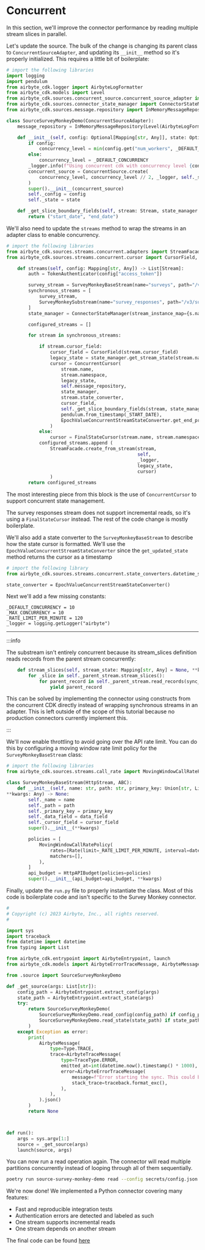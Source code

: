 # Concurrent

In this section, we'll improve the connector performance by reading multiple stream slices in
parallel.

Let's update the source. The bulk of the change is changing its parent class to
`ConcurrentSourceAdapter`, and updating its `__init__` method so it's properly initialized. This
requires a little bit of boilerplate:

```python
# import the following libraries
import logging
import pendulum
from airbyte_cdk.logger import AirbyteLogFormatter
from airbyte_cdk.models import Level
from airbyte_cdk.sources.concurrent_source.concurrent_source_adapter import ConcurrentSourceAdapter, ConcurrentSource
from airbyte_cdk.sources.connector_state_manager import ConnectorStateManager
from airbyte_cdk.sources.message.repository import InMemoryMessageRepository
```

```python
class SourceSurveyMonkeyDemo(ConcurrentSourceAdapter):
    message_repository = InMemoryMessageRepository(Level(AirbyteLogFormatter.level_mapping[_logger.level]))

    def __init__(self, config: Optional[Mapping[str, Any]], state: Optional[Mapping[str, Any]]):
        if config:
            concurrency_level = min(config.get("num_workers", _DEFAULT_CONCURRENCY), _MAX_CONCURRENCY)
        else:
            concurrency_level = _DEFAULT_CONCURRENCY
        _logger.info(f"Using concurrent cdk with concurrency level {concurrency_level}")
        concurrent_source = ConcurrentSource.create(
            concurrency_level, concurrency_level // 2, _logger, self._slice_logger, self.message_repository
        )
        super().__init__(concurrent_source)
        self._config = config
        self._state = state

    def _get_slice_boundary_fields(self, stream: Stream, state_manager: ConnectorStateManager) -> Optional[Tuple[str, str]]:
        return ("start_date", "end_date")
```

We'll also need to update the `streams` method to wrap the streams in an adapter class to enable
concurrency.

```python
# import the following libraries
from airbyte_cdk.sources.streams.concurrent.adapters import StreamFacade
from airbyte_cdk.sources.streams.concurrent.cursor import CursorField, ConcurrentCursor, FinalStateCursor
```

```python
    def streams(self, config: Mapping[str, Any]) -> List[Stream]:
        auth = TokenAuthenticator(config["access_token"])

        survey_stream = SurveyMonkeyBaseStream(name="surveys", path="/v3/surveys", primary_key="id", data_field="data", authenticator=auth, cursor_field="date_modified")
        synchronous_streams = [
            survey_stream,
            SurveyMonkeySubstream(name="survey_responses", path="/v3/surveys/{stream_slice[id]}/responses/", primary_key="id", authenticator=auth, parent_stream=survey_stream)
        ]
        state_manager = ConnectorStateManager(stream_instance_map={s.name: s for s in synchronous_streams}, state=self._state)

        configured_streams = []

        for stream in synchronous_streams:

            if stream.cursor_field:
                cursor_field = CursorField(stream.cursor_field)
                legacy_state = state_manager.get_stream_state(stream.name, stream.namespace)
                cursor = ConcurrentCursor(
                    stream.name,
                    stream.namespace,
                    legacy_state,
                    self.message_repository,
                    state_manager,
                    stream.state_converter,
                    cursor_field,
                    self._get_slice_boundary_fields(stream, state_manager),
                    pendulum.from_timestamp(_START_DATE),
                    EpochValueConcurrentStreamStateConverter.get_end_provider()
                )
            else:
                cursor = FinalStateCursor(stream.name, stream.namespace, self.message_repository)
            configured_streams.append (
                StreamFacade.create_from_stream(stream,
                                                self,
                                                _logger,
                                                legacy_state,
                                                cursor)
                )
        return configured_streams
```

The most interesting piece from this block is the use of `ConcurrentCursor` to support concurrent
state management.

The survey responses stream does not support incremental reads, so it's using a `FinalStateCursor`
instead. The rest of the code change is mostly boilerplate.

We'll also add a state converter to the `SurveyMonkeyBaseStream` to describe how the state cursor is
formatted. We'll use the `EpochValueConcurrentStreamStateConverter` since the `get_updated_state`
method returns the cursor as a timestamp

```python
# import the following library
from airbyte_cdk.sources.streams.concurrent.state_converters.datetime_stream_state_converter import EpochValueConcurrentStreamStateConverter
```

```
state_converter = EpochValueConcurrentStreamStateConverter()
```

Next we'll add a few missing constants:

```
_DEFAULT_CONCURRENCY = 10
_MAX_CONCURRENCY = 10
_RATE_LIMIT_PER_MINUTE = 120
_logger = logging.getLogger("airbyte")
```

---

:::info

The substream isn't entirely concurrent because its stream_slices definition reads records from the
parent stream concurrently:

```python
    def stream_slices(self, stream_state: Mapping[str, Any] = None, **kwargs) -> Iterable[Optional[Mapping[str, any]]]:
        for _slice in self._parent_stream.stream_slices():
            for parent_record in self._parent_stream.read_records(sync_mode=SyncMode.full_refresh, stream_slice=_slice):
                yield parent_record
```

This can be solved by implementing the connector using constructs from the concurrent CDK directly
instead of wrapping synchronous streams in an adapter. This is left outside of the scope of this
tutorial because no production connectors currently implement this.

:::

We'll now enable throttling to avoid going over the API rate limit. You can do this by configuring a
moving window rate limit policy for the `SurveyMonkeyBaseStream` class:

```python
# import the following libraries
from airbyte_cdk.sources.streams.call_rate import MovingWindowCallRatePolicy, HttpAPIBudget, Rate
```

```python
class SurveyMonkeyBaseStream(HttpStream, ABC):
    def __init__(self, name: str, path: str, primary_key: Union[str, List[str]], data_field: Optional[str], cursor_field: Optional[str],
**kwargs: Any) -> None:
        self._name = name
        self._path = path
        self._primary_key = primary_key
        self._data_field = data_field
        self._cursor_field = cursor_field
        super().__init__(**kwargs)

        policies = [
            MovingWindowCallRatePolicy(
                rates=[Rate(limit=_RATE_LIMIT_PER_MINUTE, interval=datetime.timedelta(minutes=1))],
                matchers=[],
            ),
        ]
        api_budget = HttpAPIBudget(policies=policies)
        super().__init__(api_budget=api_budget, **kwargs)
```

Finally, update the `run.py` file to properly instantiate the class. Most of this code is
boilerplate code and isn't specific to the Survey Monkey connector.

```python
#
# Copyright (c) 2023 Airbyte, Inc., all rights reserved.
#

import sys
import traceback
from datetime import datetime
from typing import List

from airbyte_cdk.entrypoint import AirbyteEntrypoint, launch
from airbyte_cdk.models import AirbyteErrorTraceMessage, AirbyteMessage, AirbyteTraceMessage, TraceType, Type

from .source import SourceSurveyMonkeyDemo

def _get_source(args: List[str]):
    config_path = AirbyteEntrypoint.extract_config(args)
    state_path = AirbyteEntrypoint.extract_state(args)
    try:
        return SourceSurveyMonkeyDemo(
            SourceSurveyMonkeyDemo.read_config(config_path) if config_path else None,
            SourceSurveyMonkeyDemo.read_state(state_path) if state_path else None,
        )
    except Exception as error:
        print(
            AirbyteMessage(
                type=Type.TRACE,
                trace=AirbyteTraceMessage(
                    type=TraceType.ERROR,
                    emitted_at=int(datetime.now().timestamp() * 1000),
                    error=AirbyteErrorTraceMessage(
                        message=f"Error starting the sync. This could be due to an invalid configuration or catalog. Please contact Support for assistance. Error: {error}",
                        stack_trace=traceback.format_exc(),
                    ),
                ),
            ).json()
        )
        return None



def run():
    args = sys.argv[1:]
    source = _get_source(args)
    launch(source, args)
```

You can now run a read operation again. The connector will read multiple partitions concurrently
instead of looping through all of them sequentially.

```bash
poetry run source-survey-monkey-demo read --config secrets/config.json --catalog integration_tests/configured_catalog.json
```

We're now done! We implemented a Python connector covering many features:

- Fast and reproducible integration tests
- Authentication errors are detected and labeled as such
- One stream supports incremental reads
- One stream depends on another stream

The final code can be found [here](https://github.com/girarda/airbyte/tree/survey_monkey_demo)

